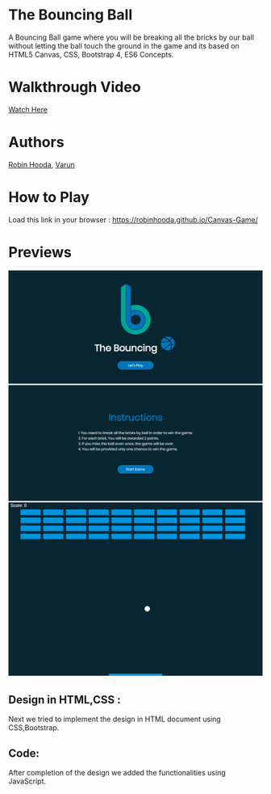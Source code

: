 # The Bouncing Ball
A Bouncing Ball game where you will be breaking all the bricks by our ball without letting the ball touch the ground in the game and its based on HTML5 Canvas, CSS, Bootstrap 4, ES6 Concepts.

# Walkthrough Video
[Watch Here](https://drive.google.com/file/d/1FsGY-s2g9y11vUGUje9-8UqbxnOantRu/view?usp=sharing)

# Authors
[Robin Hooda](https://github.com/robinhooda), 
[Varun](https://github.com/varunprabhakaran22)

# How to Play
Load this link in your browser : https://robinhooda.github.io/Canvas-Game/

# Previews

![Initial Design](https://github.com/robinhooda/Canvas-Game/blob/master/images/homepage.png)
![1](https://github.com/robinhooda/Canvas-Game/blob/master/images/instructions.png)
![2](https://github.com/robinhooda/Canvas-Game/blob/master/images/gameWindow.png)

## Design in HTML,CSS :
Next we tried to implement the design in HTML document using CSS,Bootstrap.

## Code:
After completion of the design we added the functionalities using JavaScript.
